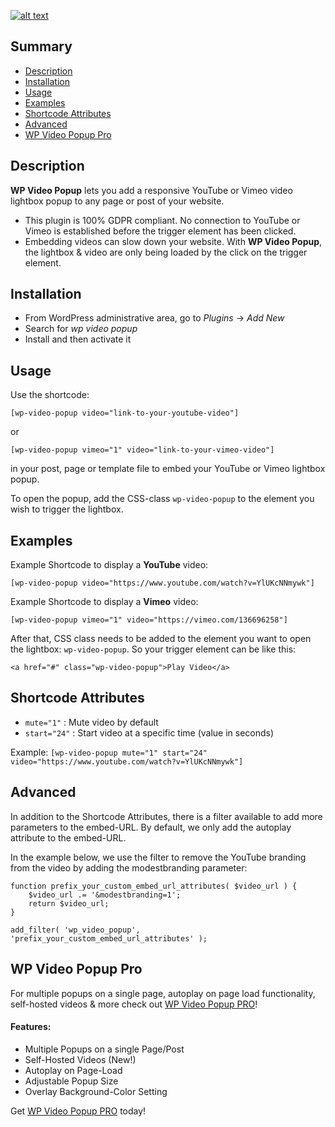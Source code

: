 <p align="center">
<a href="https://wp-video-popup.com/" target="_blank" rel="noopener noreferrer">

![alt text](https://ps.w.org/responsive-youtube-vimeo-popup/assets/banner-772x250.jpg "WP Video Popup")

</a>
</p>

## Summary

- [Description](#description)
- [Installation](#installation)
- [Usage](#usage)
- [Examples](#examples)
- [Shortcode Attributes](#shortcode-attributes)
- [Advanced](#advanced)
- [WP Video Popup Pro](#wp-video-popup-pro)

## Description

**WP Video Popup** lets you add a responsive YouTube or Vimeo video lightbox popup to any page or post of your website.

- This plugin is 100% GDPR compliant. No connection to YouTube or Vimeo is established before the trigger element has been clicked.
- Embedding videos can slow down your website. With **WP Video Popup**, the lightbox & video are only being loaded by the click on the trigger element.

## Installation

- From WordPress administrative area, go to _Plugins_ -> _Add New_
- Search for _wp video popup_
- Install and then activate it

## Usage

Use the shortcode:

`[wp-video-popup video="link-to-your-youtube-video"]`

or

`[wp-video-popup vimeo="1" video="link-to-your-vimeo-video"]`

in your post, page or template file to embed your YouTube or Vimeo lightbox popup.

To open the popup, add the CSS-class `wp-video-popup` to the element you wish to trigger the lightbox.

## Examples

Example Shortcode to display a **YouTube** video:

```
[wp-video-popup video="https://www.youtube.com/watch?v=YlUKcNNmywk"]
```

Example Shortcode to display a **Vimeo** video:

```
[wp-video-popup vimeo="1" video="https://vimeo.com/136696258"]
```

After that, CSS class needs to be added to the element you want to open the lightbox: `wp-video-popup`. So your trigger element can be like this:

```
<a href="#" class="wp-video-popup">Play Video</a>
```

## Shortcode Attributes

- `mute="1"` : Mute video by default
- `start="24"` : Start video at a specific time (value in seconds)

Example: `[wp-video-popup mute="1" start="24" video="https://www.youtube.com/watch?v=YlUKcNNmywk"]`

## Advanced

In addition to the Shortcode Attributes, there is a filter available to add more parameters to the embed-URL. By default, we only add the autoplay attribute to the embed-URL.

In the example below, we use the filter to remove the YouTube branding from the video by adding the modestbranding parameter:

```
function prefix_your_custom_embed_url_attributes( $video_url ) {
    $video_url .= '&modestbranding=1';
    return $video_url;
}

add_filter( 'wp_video_popup', 'prefix_your_custom_embed_url_attributes' );
```

## WP Video Popup Pro

For multiple popups on a single page, autoplay on page load functionality, self-hosted videos & more check out [WP Video Popup PRO](https://wp-video-popup.com/pricing/?utm_source=repository&utm_medium=link&utm_campaign=wp_video_popup)!

#### Features:

- Multiple Popups on a single Page/Post
- Self-Hosted Videos (New!)
- Autoplay on Page-Load
- Adjustable Popup Size
- Overlay Background-Color Setting

Get [WP Video Popup PRO](https://wp-video-popup.com/pricing/?utm_source=repository&utm_medium=link&utm_campaign=wp_video_popup) today!
